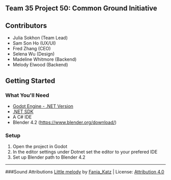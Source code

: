 ## Team 35 Project 50: Common Ground Initiative

## Contributors

- Julia Sokhon (Team Lead)
- Sam Son Ho (UX/UI)
- Fred Zhang (CEO)
- Selena Wu (Design)
- Madeline Whitmore (Backend)
- Melody Elwood (Backend)


## Getting Started
### What You'll Need 
- [Godot Engine - .NET Version](https://godotengine.org/download/)
- [.NET SDK](https://dotnet.microsoft.com/en-us/download)
- A C# IDE
- Blender 4.2 (https://www.blender.org/download/) 

### Setup
1. Open the project in Godot
2. In the editor settings under Dotnet set the editor to your prefered IDE
3. Set up Blender path to Blender 4.2



---

###Sound Attributions
<a href="https://freesound.org/people/Fania_Katz/sounds/749876/">Little melody</a> by <a href="https://freesound.org/people/Fania_Katz/">Fania_Katz</a> | License: <a href="https://creativecommons.org/licenses/by/4.0/">Attribution 4.0</a>